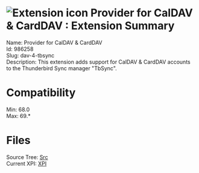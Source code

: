 # ![Extension icon](https://addons.thunderbird.net/user-media/addon_icons/986/986258-64.png?modified=ec225e68) Provider for CalDAV & CardDAV : Extension Summary

Name: Provider for CalDAV & CardDAV  
Id: 986258  
Slug: dav-4-tbsync  
Description: This extension adds support for CalDAV &amp; CardDAV accounts to the Thunderbird Sync manager "TbSync".
  

# Compatibility
Min: 68.0  
Max: 69.*  

# Files

Source Tree: [Src](x68/986258-dav-4-tbsync/src)  
Current XPI: [XPI](x68/986258-dav-4-tbsync/xpi)  



